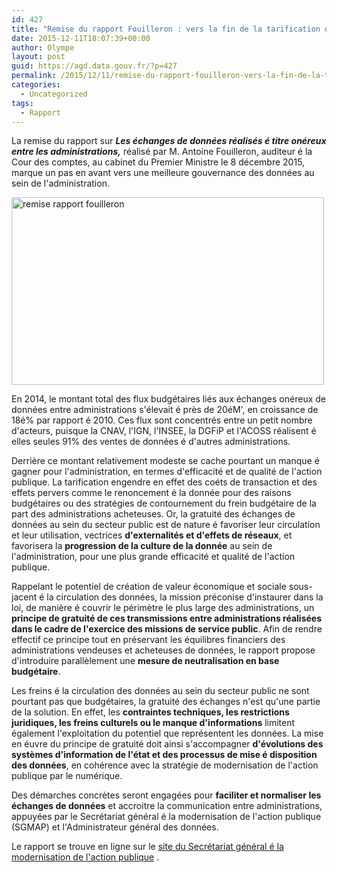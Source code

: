 ```yaml
---
id: 427
title: "Remise du rapport Fouilleron : vers la fin de la tarification des données au sein de l'administration"
date: 2015-12-11T18:07:39+00:00
author: Olympe
layout: post
guid: https://agd.data.gouv.fr/?p=427
permalink: /2015/12/11/remise-du-rapport-fouilleron-vers-la-fin-de-la-tarification-des-donnees-au-sein-de-ladministration/
categories:
  - Uncategorized
tags:
  - Rapport
---
```

La remise du rapport sur **_Les échanges de données réalisés é titre onéreux entre les administrations,_** réalisé par M. Antoine Fouilleron, auditeur é la Cour des comptes, au cabinet du Premier Ministre le 8 décembre 2015, marque un pas en avant vers une meilleure gouvernance des données au sein de l'administration.

[<img class="aligncenter size-full wp-image-367" src="https://agd.data.gouv.fr/wp-content/uploads/2015/12/remise-rapport-fouilleron-2mb.jpg" alt="remise rapport fouilleron" width="500" height="300" />](https://agd.data.gouv.fr/wp-content/uploads/2015/12/remise-rapport-fouilleron-2mb.jpg)

En 2014, le montant total des flux budgétaires liés aux échanges onéreux de données entre administrations s'élevait é près de 20éM', en croissance de 18é% par rapport é 2010. Ces flux sont concentrés entre un petit nombre d'acteurs, puisque la CNAV, l'IGN, l'INSEE, la DGFiP et l'ACOSS réalisent é elles seules 91% des ventes de données é d'autres administrations.

Derrière ce montant relativement modeste se cache pourtant un manque é gagner pour l'administration, en termes d'efficacité et de qualité de l'action publique. La tarification engendre en effet des coéts de transaction et des effets pervers comme le renoncement é la donnée pour des raisons budgétaires ou des stratégies de contournement du frein budgétaire de la part des administrations acheteuses. Or, la gratuité des échanges de données au sein du secteur public est de nature é favoriser leur circulation et leur utilisation, vectrices **d'externalités et d'effets de réseaux**, et favorisera la **progression de la culture de la donnée** au sein de l'administration, pour une plus grande efficacité et qualité de l'action publique.

Rappelant le potentiel de création de valeur économique et sociale sous-jacent é la circulation des données, la mission préconise d'instaurer dans la loi, de manière é couvrir le périmètre le plus large des administrations, un **principe de gratuité de ces transmissions entre administrations réalisées dans le cadre de l'exercice des missions de service public**. Afin de rendre effectif ce principe tout en préservant les équilibres financiers des administrations vendeuses et acheteuses de données, le rapport propose d'introduire parallèlement une **mesure de neutralisation en base budgétaire**.

Les freins é la circulation des données au sein du secteur public ne sont pourtant pas que budgétaires, la gratuité des échanges n'est qu'une partie de la solution. En effet, les **contraintes techniques, les restrictions juridiques, les freins culturels ou le manque d'informations** limitent également l'exploitation du potentiel que représentent les données. La mise en éuvre du principe de gratuité doit ainsi s'accompagner **d'évolutions des systèmes d'information de l'état et des processus de mise é disposition des données**, en cohérence avec la stratégie de modernisation de l'action publique par le numérique.

Des démarches concrètes seront engagées pour **faciliter et normaliser les échanges de données** et accroitre la communication entre administrations, appuyées par le Secrétariat général é la modernisation de l'action publique (SGMAP) et l'Administrateur général des données.

Le rapport se trouve en ligne sur le [site du Secrétariat général é la modernisation de l'action publique](http://www.modernisation.gouv.fr/ladministration-change-avec-le-numerique/par-louverture-des-donnees-dans-les-administrations/rapport-fouilleron-vers-une-meilleure-gouvernance-des-donnees-administration) .
